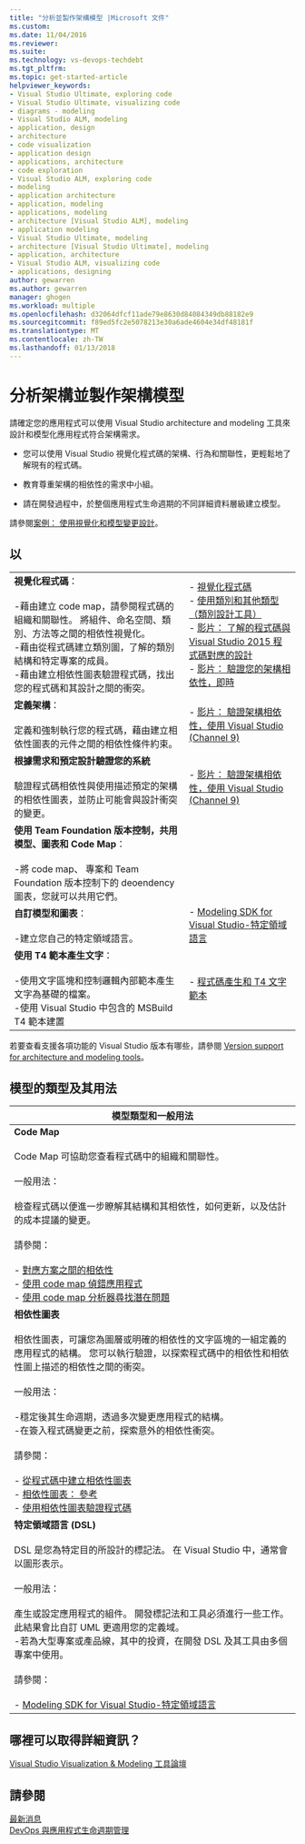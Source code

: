 ```yaml
---
title: "分析並製作架構模型 |Microsoft 文件"
ms.custom: 
ms.date: 11/04/2016
ms.reviewer: 
ms.suite: 
ms.technology: vs-devops-techdebt
ms.tgt_pltfrm: 
ms.topic: get-started-article
helpviewer_keywords:
- Visual Studio Ultimate, exploring code
- Visual Studio Ultimate, visualizing code
- diagrams - modeling
- Visual Studio ALM, modeling
- application, design
- architecture
- code visualization
- application design
- applications, architecture
- code exploration
- Visual Studio ALM, exploring code
- modeling
- application architecture
- application, modeling
- applications, modeling
- architecture [Visual Studio ALM], modeling
- application modeling
- Visual Studio Ultimate, modeling
- architecture [Visual Studio Ultimate], modeling
- application, architecture
- Visual Studio ALM, visualizing code
- applications, designing
author: gewarren
ms.author: gewarren
manager: ghogen
ms.workload: multiple
ms.openlocfilehash: d32064dfcf11ade79e8630d84084349db88182e9
ms.sourcegitcommit: f89ed5fc2e5078213e30a6ade4604e34df48181f
ms.translationtype: MT
ms.contentlocale: zh-TW
ms.lasthandoff: 01/13/2018
---
```

# <a name="analyze-and-model-your-architecture"></a>分析架構並製作架構模型
請確定您的應用程式可以使用 Visual Studio architecture and modeling 工具來設計和模型化應用程式符合架構需求。 

* 您可以使用 Visual Studio 視覺化程式碼的架構、行為和關聯性，更輕鬆地了解現有的程式碼。 

* 教育尊重架構的相依性的需求中小組。  
  
* 請在開發過程中，於整個應用程式生命週期的不同詳細資料層級建立模型。

請參閱[案例： 使用視覺化和模型變更設計](../modeling/scenario-change-your-design-using-visualization-and-modeling.md)。  
  
## <a name="to"></a>以  
  
|||  
|-|-|  
|**視覺化程式碼**：<br /><br /> -藉由建立 code map，請參閱程式碼的組織和關聯性。 將組件、命名空間、類別、方法等之間的相依性視覺化。<br />-藉由從程式碼建立類別圖，了解的類別結構和特定專案的成員。<br />-藉由建立相依性圖表驗證程式碼，找出您的程式碼和其設計之間的衝突。|-   [視覺化程式碼](../modeling/visualize-code.md)<br />-   [使用類別和其他類型 （類別設計工具）](../ide/working-with-classes-and-other-types-class-designer.md)<br />-   [影片： 了解的程式碼與 Visual Studio 2015 程式碼對應的設計](https://channel9.msdn.com/Events/Visual-Studio/Connect-event-2015/502)<br />-   [影片： 驗證您的架構相依性，即時](https://sec.ch9.ms/sessions/69613110-c334-4f25-bb36-08e5a93456b5/170ValidateArchitectureDependenciesWithVisualStudio.mp4)|  
|**定義架構**：<br /><br /> 定義和強制執行您的程式碼，藉由建立相依性圖表的元件之間的相依性條件約束。|-   [影片： 驗證架構相依性，使用 Visual Studio (Channel 9)](https://channel9.msdn.com/Events/Connect/2016/170)|  
|**根據需求和預定設計驗證您的系統**<br /><br /> 驗證程式碼相依性與使用描述預定的架構的相依性圖表，並防止可能會與設計衝突的變更。|-   [影片： 驗證架構相依性，使用 Visual Studio (Channel 9)](https://channel9.msdn.com/Events/Connect/2016/170)|  
|**使用 Team Foundation 版本控制，共用模型、圖表和 Code Map**：<br /><br /> -將 code map、 專案和 Team Foundation 版本控制下的 deoendency 圖表，您就可以共用它們。| |  
|**自訂模型和圖表**：<br /><br /> -建立您自己的特定領域語言。|-   [Modeling SDK for Visual Studio-特定領域語言](../modeling/modeling-sdk-for-visual-studio-domain-specific-languages.md)|  
|**使用 T4 範本產生文字**：<br /><br /> -使用文字區塊和控制邏輯內部範本產生文字為基礎的檔案。<br /> -使用 Visual Studio 中包含的 MSBuild T4 範本建置|-   [程式碼產生和 T4 文字範本](../modeling/code-generation-and-t4-text-templates.md)|

若要查看支援各項功能的 Visual Studio 版本有哪些，請參閱 [Version support for architecture and modeling tools](../modeling/what-s-new-for-design-in-visual-studio.md#VersionSupport)。  
  
## <a name="types-of-models-and-their-uses"></a>模型的類型及其用法  
  
|**模型類型和一般用法**|  
|-------------------------------------|  
|**Code Map**<br /><br /> Code Map 可協助您查看程式碼中的組織和關聯性。<br /><br /> 一般用法：<br /><br /> 檢查程式碼以便進一步瞭解其結構和其相依性，如何更新，以及估計的成本提議的變更。<br /><br /> 請參閱：<br /><br /> -   [對應方案之間的相依性](../modeling/map-dependencies-across-your-solutions.md)<br />-   [使用 code map 偵錯應用程式](../modeling/use-code-maps-to-debug-your-applications.md)<br />-   [使用 code map 分析器尋找潛在問題](../modeling/find-potential-problems-using-code-map-analyzers.md)|  
|**相依性圖表**<br /><br /> 相依性圖表，可讓您為圖層或明確的相依性的文字區塊的一組定義的應用程式的結構。 您可以執行驗證，以探索程式碼中的相依性和相依性圖上描述的相依性之間的衝突。<br /><br /> 一般用法：<br /><br /> -穩定後其生命週期，透過多次變更應用程式的結構。<br />-在簽入程式碼變更之前，探索意外的相依性衝突。<br /><br /> 請參閱：<br /><br /> -   [從程式碼中建立相依性圖表](../modeling/create-layer-diagrams-from-your-code.md)<br />-   [相依性圖表： 參考](../modeling/layer-diagrams-reference.md)<br />-   [使用相依性圖表驗證程式碼](../modeling/validate-code-with-layer-diagrams.md)|  
|**特定領域語言 (DSL)**<br /><br /> DSL 是您為特定目的所設計的標記法。 在 Visual Studio 中，通常會以圖形表示。<br /><br /> 一般用法：<br /><br /> 產生或設定應用程式的組件。 開發標記法和工具必須進行一些工作。 此結果會比自訂 UML 更適用您的定義域。<br />-若為大型專案或產品線，其中的投資，在開發 DSL 及其工具由多個專案中使用。<br /><br /> 請參閱：<br /><br /> -   [Modeling SDK for Visual Studio-特定領域語言](../modeling/modeling-sdk-for-visual-studio-domain-specific-languages.md)|  
  
## <a name="where-can-i-get-more-information"></a>哪裡可以取得詳細資訊？  
  
[Visual Studio Visualization & Modeling 工具論壇](http://go.microsoft.com/fwlink/?LinkId=184720)  
  
## <a name="see-also"></a>請參閱  
 [最新消息](../modeling/what-s-new-for-design-in-visual-studio.md)   
 [DevOps 與應用程式生命週期管理](http://msdn.microsoft.com/Library/74a1f71d-7f23-4c71-8fd7-89ede614fab6)
